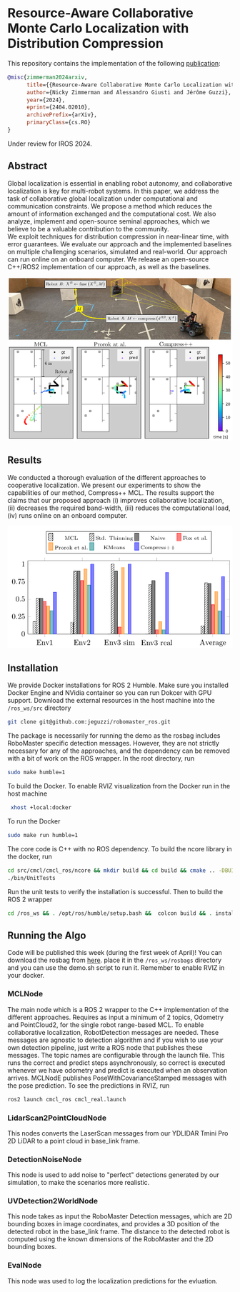 # Resource-Aware Collaborative Monte Carlo Localization with Distribution Compression
This repository contains the implementation of the following [publication](https://arxiv.org/abs/2404.02010):
```bibtex
@misc{zimmerman2024arxiv,
      title={{Resource-Aware Collaborative Monte Carlo Localization with Distribution Compression}}, 
      author={Nicky Zimmerman and Alessandro Giusti and Jérôme Guzzi},
      year={2024},
      eprint={2404.02010},
      archivePrefix={arXiv},
      primaryClass={cs.RO}
}
```
Under review for IROS 2024.

## Abstract
 Global localization is essential in enabling robot autonomy, and collaborative localization is key for multi-robot systems. 
 In this paper, we address the task of collaborative global localization under computational and communication constraints. We propose a method which reduces the amount of information exchanged and the computational cost. We also analyze, implement and open-source seminal approaches, which we believe to be a valuable contribution to the community.  
  We exploit techniques for distribution compression in near-linear time, with error guarantees. 
  We evaluate our approach and the implemented baselines on multiple challenging scenarios, simulated and real-world. Our approach can run online on an onboard computer. We release an open-source C++/ROS2 implementation of our approach, as well as the baselines.
  <p align="center">
<img src="resources/motivation.png" width="800"/>
</p>

## Results
We conducted a thorough evaluation of the different approaches to cooperative localization. We present our experiments to show the capabilities of our method, Compress++ MCL. 
The results support the claims that our proposed approach (i) improves collaborative localization, (ii) decreases the required band-width, (iii) reduces the computational load, (iv) runs online
on an onboard computer.

  <p align="center">
<img src="resources/Successrateenv.png" width="800"/>
</p>

## Installation
We provide Docker installations for ROS 2 Humble. Make sure you installed Docker Engine and NVidia container so you can run Dokcer with GPU support. 
Download the external resources in the host machine into the `/ros_ws/src` directory
```bash
git clone git@github.com:jeguzzi/robomaster_ros.git
```
The package is necessarily for running the demo as the rosbag includes RoboMaster specific detection messages. However, they are not strictly necessary for any of the approaches, and the dependency can be removed with a bit of work on the ROS wrapper. In the root directory, run  
```bash
sudo make humble=1
```
To build the Docker. To enable RVIZ visualization from the Docker run in the host machine
```bash
 xhost +local:docker
```
To run the Docker
```bash
sudo make run humble=1
```
The core code is C++ with no ROS dependency. To build the ncore library in the docker, run
```bash
cd src/cmcl/cmcl_ros/ncore && mkdir build && cd build && cmake .. -DBUILD_TESTING=1 && make -j12 
./bin/UnitTests
```
Run the unit tests to verify the installation is successful. Then to build the ROS 2 wrapper
```bash
cd /ros_ws && . /opt/ros/humble/setup.bash &&  colcon build && . install/setup.bash
```

## Running the Algo
Code will be published this week (during the first week of April)! 
You can download the rosbag from [here](). place it in the `/ros_ws/rosbags` directory and you can use the demo.sh script to run it. 
Remember to enable RVIZ in your docker. 

### MCLNode
The main node which is a ROS 2 wrapper to the C++ implementation of the different approaches. 
Requires as input a minimum of 2 topics, Odometry and PointCloud2, for the single robot range-based MCL. To enable collaborative localization, RobotDetection messages are needed. 
These messages are agnostic to detection algorithm and if you wish to use your own detection pipeline, just write a ROS node that publishes these messages.
The topic names are configurable through the launch file. This runs the correct and predict steps asynchronously, so correct is executed whenever we have odometry and predict is executed when an observation arrives. 
MCLNodE publishes PoseWithCovarianceStamped messages with the pose prediction. To see the predictions in RVIZ, run
```bash
ros2 launch cmcl_ros cmcl_real.launch
```

### LidarScan2PointCloudNode
This nodes converts the LaserScan messages from our  YDLIDAR Tmini Pro 2D LiDAR to a point cloud in base_link frame.

### DetectionNoiseNode
This node is used to add noise to "perfect" detections generated by our simulation, to make the scenarios more realistic. 

### UVDetection2WorldNode
This node takes as input the RoboMaster Detection messages, which are 2D bounding boxes in image coordinates, and provides a 3D position of the detected robot in the base_link frame. 
The distance to the detected robot is computed using the known dimensions of the RoboMaster and the 2D bounding boxes.

### EvalNode
This node was used to log the localization predictions for the evluation. 







